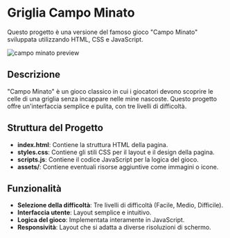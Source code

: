 Griglia Campo Minato
===

Questo progetto è una versione del famoso gioco "Campo Minato" sviluppata utilizzando HTML, CSS e JavaScript.

![campo minato preview](https://github.com/user-attachments/assets/60c0b6d6-1449-41b7-8db3-8aac13ae262b)

## Descrizione

"Campo Minato" è un gioco classico in cui i giocatori devono scoprire le celle di una griglia senza incappare nelle mine nascoste. Questo progetto offre un'interfaccia semplice e pulita, con tre livelli di difficoltà.

## Struttura del Progetto

- **index.html**: Contiene la struttura HTML della pagina.
- **styles.css**: Contiene gli stili CSS per il layout e il design della pagina.
- **scripts.js**: Contiene il codice JavaScript per la logica del gioco.
- **assets/**: Contiene eventuali risorse aggiuntive come immagini o icone.

## Funzionalità

- **Selezione della difficoltà**: Tre livelli di difficoltà (Facile, Medio, Difficile).
- **Interfaccia utente**: Layout semplice e intuitivo.
- **Logica del gioco**: Implementata interamente in JavaScript.
- **Responsività**: Layout che si adatta a diverse risoluzioni di schermo.
